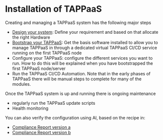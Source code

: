 # Installation of TAPPaaS

Creating and managing a TAPPaaS system has the following major steps

- [Design your system](Design.md): Define your requirement and based on that allocate the right Hardware
- [Bootstrap your TAPPaaS](../../src/foundation/README.md): Get the basis software installed to allow you to manage TAPPaaS in through a dedicated virtual TAPPaaS CI/CD service running on the first TAPPaaS node
- Configure your TAPPaaS: configure the different services you want to run. How to do this will be explained when you have bootstrapped the first TAPPaaS node/server
- Run the TAPPaaS CI/CD Automation. Note that in the early phases of TAPPaaS there will be manual steps to complete for many of the modules.

Once the TAPPaaS system is up and running there is ongoing maintenance
- regularly run the TAPPaaS update scripts 
- Health monitoring

You can also verify the configuration using AI, based on the recipe in: 

- [Compliance Report version a](./EvB_TAPPaaS%20compliance%20report.md)
- [Compliance Report version b](TAPPaaS%20-%20AI%20assisted%20compliance%20report.md)

